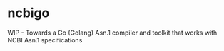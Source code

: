 # ncbigo
WIP - Towards a Go (Golang) Asn.1 compiler and toolkit that works with NCBI Asn.1 specifications
